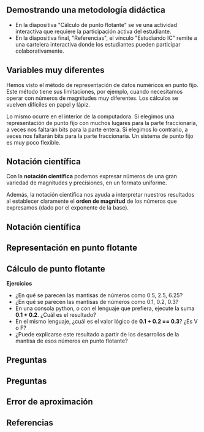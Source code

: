 


## Demostrando una metodología didáctica

* En la diapositiva "Cálculo de punto flotante" se ve una actividad interactiva que requiere la participación activa del estudiante.
* En la diapositiva final, "Referencias", el vínculo "Estudiando IC" remite a una cartelera interactiva donde los estudiantes pueden participar colaborativamente.


## Variables muy diferentes

Hemos visto el método de representación de datos numéricos en punto fijo. Este método tiene sus limitaciones, por ejemplo, cuando necesitamos operar con números de magnitudes muy diferentes. Los cálculos se vuelven difíciles en papel y lápiz. 

Lo mismo ocurre en el interior de la computadora. Si elegimos una representación de punto fijo con muchos lugares para la parte fraccionaria, a veces nos faltarán bits para la parte entera. Si elegimos lo contrario, a veces nos faltarán bits para la parte fraccionaria. Un sistema de punto fijo es muy poco flexible.


## Notación científica

Con la **notación científica** podemos expresar números de una gran variedad de magnitudes y precisiones, en un formato uniforme.

Además, la notación científica nos ayuda a interpretar nuestros resultados al establecer claramente el **orden de magnitud** de los números que expresamos (dado por el exponente de la base).


## Notación científica

## Representación en punto flotante

## Cálculo de punto flotante

**Ejercicios**
* ¿En qué se parecen las mantisas de números como 0.5, 2.5, 6.25?
* ¿En qué se parecen las mantisas de números como 0.1, 0.2, 0.3?
* En una consola python, o con el lenguaje que prefiera, ejecute la suma **0.1 + 0.2**. ¿Cuál es el resultado?
* En el mismo lenguaje, ¿cuál es el valor lógico de **0.1 + 0.2 == 0.3**? ¿Es V o F?
* ¿Puede explicarse este resultado a partir de los desarrollos de la mantisa de esos números en punto flotante?


## Preguntas

## Preguntas

## Error de aproximación

## Referencias
